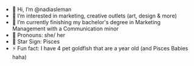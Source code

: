- 👋 Hi, I’m @nadiasleman 
- 👀 I’m interested in marketing, creative outlets (art, design & more) 
- 🌱 I’m currently finishing my bachelor's degree in Marketing Management with a Communication minor
- 💞 Pronouns: she/ her
- 👀 Star Sign: Pisces 
- ⚡ Fun fact: I have 4 pet goldfish that are a year old (and Pisces Babies haha) 

<!---
nadiasleman/nadiasleman is a ✨ special ✨ repository because its `README.md` (this file) appears on your GitHub profile.
You can click the Preview link to take a look at your changes.
--->
